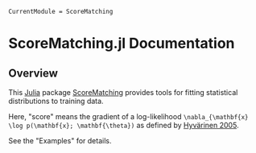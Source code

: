 ```@meta
CurrentModule = ScoreMatching
```

# ScoreMatching.jl Documentation

## Overview

This
[Julia](https://julialang.org)
package
[ScoreMatching](https://github.com/JeffFessler/ScoreMatching.jl)
provides tools
for fitting statistical distributions
to training data.

Here, "score" means
the gradient of a log-likelihood
``\nabla_{\mathbf{x} \log p(\mathbf{x}; \mathbf{\theta})``
as defined 
by
[Hyvärinen 2005](http://jmlr.org/papers/v6/hyvarinen05a.html).

See the "Examples" for details.
